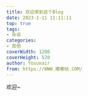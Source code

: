 ```yaml
---
title: 欢迎来到这个Blog
date: 2023-1-11 11:11:11
top: true
tags:
- 杂谈
categories:
- 其他
coverWidth: 1200
coverHeight: 520
author: Yosunair
from: https://WWW.嘟嘟哒.COM/
---
```



欢迎~   